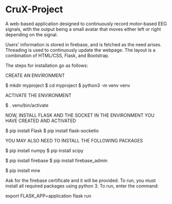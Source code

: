 # CruX-Project

A web-based application designed to continuously record motor-based EEG signals, with the output being a small avatar that moves either left or right depending on the signal.

Users' information is stored in firebase, and is fetched as the need arises. Threading is used to continuously update the webpage. The layout is a combination of HTML/CSS, Flask, and Bootstrap.

The steps for installation go as follows:

CREATE AN ENVIRONMENT

$ mkdir myproject
$ cd myproject
$ python3 -m venv venv

ACTIVATE THE ENVIRONMENT

$ . venv/bin/activate

NOW, INSTALL FLASK AND THE SOCKET IN THE ENVIRONMENT YOU HAVE CREATED AND ACTIVATED

$ pip install Flask
$ pip install flask-socketio

YOU MAY ALSO NEED TO INSTALL THE FOLLOWING PACKAGES

$ pip install numpy
$ pip install scipy

$ pip install firebase
$ pip install firebase_admin

$ pip install mne

Ask for the firebase certificate and it will be provided.
To run, you must install all required packages using python 3. To run, enter the command:

export FLASK_APP=application
flask run
